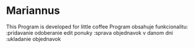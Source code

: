 # Mariannus
This Program is developed for little coffee 
Program obsahuje funkcionalitu:
:pridavanie odoberanie edit ponuky
:sprava objednavok v danom dni
:ukladanie objednavok
